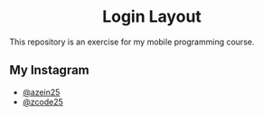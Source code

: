 <h1 align="center">Login Layout</h1>
This repository is an exercise for my mobile programming course.

## My Instagram
- [@azein25](https://www.instagram.com/azein25/) 
- [@zcode25](https://www.instagram.com/zcode25/)
